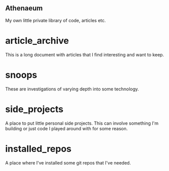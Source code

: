 Athenaeum
---------

My own little private library of code, articles etc.


# article_archive

This is a long document with articles that I find interesting and want to keep.


# snoops

These are investigations of varying depth into some technology.


# side_projects

A place to put little personal side projects.  This can involve something I'm building
or just code I played around with for some reason.


# installed_repos

A place where I've installed some git repos that I've needed.

